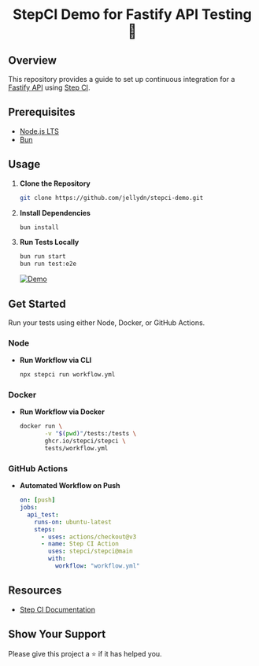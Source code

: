 <h1 align="center">StepCI Demo for Fastify API Testing 👋</h1>

## Overview

This repository provides a guide to set up continuous integration for a [Fastify API](https://fastify.dev/docs/latest/Reference/TypeScript/) using [Step CI](https://stepci.com/#get-started).

## Prerequisites

- [Node.js LTS](https://nodejs.org/en/)
- [Bun](https://bun.sh/)

## Usage

1. **Clone the Repository**
    ```bash
    git clone https://github.com/jellydn/stepci-demo.git
    ```
  
2. **Install Dependencies**
    ```bash
    bun install
    ```
  
3. **Run Tests Locally**
    ```bash
    bun run start
    bun run test:e2e
    ```

    [![Demo](https://i.gyazo.com/10b1e6a520bac9044e4db5d5faacebb4.gif)](https://gyazo.com/10b1e6a520bac9044e4db5d5faacebb4)

## Get Started

Run your tests using either Node, Docker, or GitHub Actions.

### Node

- **Run Workflow via CLI**
    ```bash
    npx stepci run workflow.yml
    ```

### Docker

- **Run Workflow via Docker**
    ```bash
    docker run \
           -v "$(pwd)"/tests:/tests \
           ghcr.io/stepci/stepci \
           tests/workflow.yml
    ```

### GitHub Actions

- **Automated Workflow on Push**
    ```yaml
    on: [push]
    jobs:
      api_test:
        runs-on: ubuntu-latest
        steps:
          - uses: actions/checkout@v3
          - name: Step CI Action
            uses: stepci/stepci@main
            with:
              workflow: "workflow.yml"
    ```

## Resources

- [Step CI Documentation](https://docs.stepci.com/guides/concepts.html)

## Show Your Support

Please give this project a ⭐️ if it has helped you.
